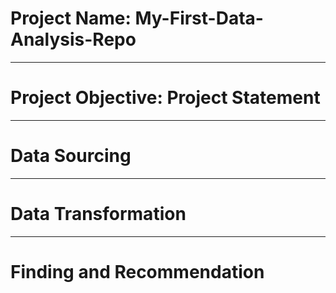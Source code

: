 # Project Name: My-First-Data-Analysis-Repo

---
# Project Objective: Project Statement 


---
# Data Sourcing 


---
# Data Transformation


---
# Finding and Recommendation

